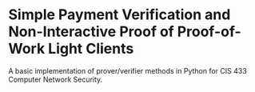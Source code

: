 # Simple Payment Verification and Non-Interactive Proof of Proof-of-Work Light Clients
A basic implementation of prover/verifier methods in Python for CIS 433 Computer Network Security.
